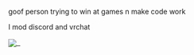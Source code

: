 goof person trying to win at games n make code work

I mod discord and vrchat

<a href="https://www.youtube.com/watch?v=dQw4w9WgXcQ">
<img align="center" src="https://github-readme-stats.vercel.app/api?username=ItzOnlyAnimal&count_private=true&bg_color=161320&text_color=D9E0EE&icon_color=DDB6F2&title_color=96CDFB" />
&nbsp; </a>
